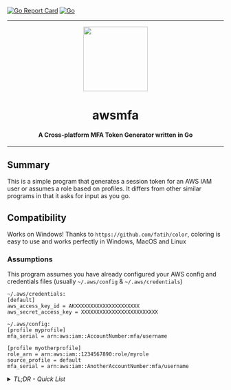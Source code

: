 [![Go Report Card](https://goreportcard.com/badge/github.com/tenorwill/awsmfa)](https://goreportcard.com/report/github.com/tenorwill/awsmfa)
[![Go](https://github.com/tenorwill/awsmfa/actions/workflows/go.yml/badge.svg)](https://github.com/tenorwill/awsmfa/actions/workflows/go.yml)
<hr>
<p align="center">
  <img src="https://github.com/tenorwill/awsmfa/blob/main/reference/go.png" width="150" height="150">
</p>
<h1 align="center">awsmfa</h1>
<h4 align="center">A Cross-platform MFA Token Generator written in Go</h4>
<hr>

## Summary
This is a simple program that generates a session token for an AWS IAM user or assumes a role based on profiles. It differs from other similar programs in that it asks for input as you go.

## Compatibility
Works on Windows! Thanks to `https://github.com/fatih/color`, coloring is easy to use and works perfectly in Windows, MacOS and Linux
### Assumptions
This program assumes you have already configured your AWS config and credentials files (usually `~/.aws/config` & `~/.aws/credentials`)

```
~/.aws/credentials:
[default]
aws_access_key_id = AKXXXXXXXXXXXXXXXXXXXXX
aws_secret_access_key = XXXXXXXXXXXXXXXXXXXXXXXXX

~/.aws/config:
[profile myprofile]
mfa_serial = arn:aws:iam::AccountNumber:mfa/username

[profile myotherprofile]
role_arn = arn:aws:iam::1234567890:role/myrole
source_profile = default
mfa_serial = arn:aws:iam::AnotherAccountNumber:mfa/username
```

<details>
    <summary><em>TL;DR - Quick List</em></summary>

#### Steps
>- `go build -v && ./awsmfa` or `go build -v && ./awsmfa -u`
>- follow prompts

</details>